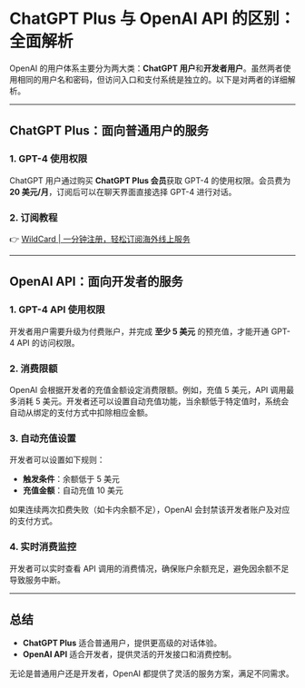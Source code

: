 # ChatGPT Plus 与 OpenAI API 的区别：全面解析

OpenAI 的用户体系主要分为两大类：**ChatGPT 用户**和**开发者用户**。虽然两者使用相同的用户名和密码，但访问入口和支付系统是独立的。以下是对两者的详细解析。

---

## ChatGPT Plus：面向普通用户的服务

### 1. **GPT-4 使用权限**
ChatGPT 用户通过购买 **ChatGPT Plus 会员**获取 GPT-4 的使用权限。会员费为 **20 美元/月**，订阅后可以在聊天界面直接选择 GPT-4 进行对话。

### 2. **订阅教程**
👉 [WildCard | 一分钟注册，轻松订阅海外线上服务](https://bbtdd.com/WildCard)

---

## OpenAI API：面向开发者的服务

### 1. **GPT-4 API 使用权限**
开发者用户需要升级为付费账户，并完成 **至少 5 美元** 的预充值，才能开通 GPT-4 API 的访问权限。

### 2. **消费限额**
OpenAI 会根据开发者的充值金额设定消费限额。例如，充值 5 美元，API 调用最多消耗 5 美元。开发者还可以设置自动充值功能，当余额低于特定值时，系统会自动从绑定的支付方式中扣除相应金额。

### 3. **自动充值设置**
开发者可以设置如下规则：
- **触发条件**：余额低于 5 美元
- **充值金额**：自动充值 10 美元

如果连续两次扣费失败（如卡内余额不足），OpenAI 会封禁该开发者账户及对应的支付方式。

### 4. **实时消费监控**
开发者可以实时查看 API 调用的消费情况，确保账户余额充足，避免因余额不足导致服务中断。

---

## 总结

- **ChatGPT Plus** 适合普通用户，提供更高级的对话体验。
- **OpenAI API** 适合开发者，提供灵活的开发接口和消费控制。

无论是普通用户还是开发者，OpenAI 都提供了灵活的服务方案，满足不同需求。